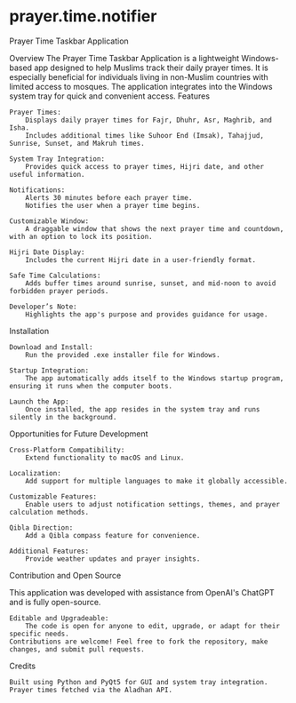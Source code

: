 # prayer.time.notifier
Prayer Time Taskbar Application

Overview
The Prayer Time Taskbar Application is a lightweight Windows-based app designed to help Muslims track their daily prayer times. It is especially beneficial for individuals living in non-Muslim countries with limited access to mosques. The application integrates into the Windows system tray for quick and convenient access.
Features

    Prayer Times:
        Displays daily prayer times for Fajr, Dhuhr, Asr, Maghrib, and Isha.
        Includes additional times like Suhoor End (Imsak), Tahajjud, Sunrise, Sunset, and Makruh times.

    System Tray Integration:
        Provides quick access to prayer times, Hijri date, and other useful information.

    Notifications:
        Alerts 30 minutes before each prayer time.
        Notifies the user when a prayer time begins.

    Customizable Window:
        A draggable window that shows the next prayer time and countdown, with an option to lock its position.

    Hijri Date Display:
        Includes the current Hijri date in a user-friendly format.

    Safe Time Calculations:
        Adds buffer times around sunrise, sunset, and mid-noon to avoid forbidden prayer periods.

    Developer’s Note:
        Highlights the app's purpose and provides guidance for usage.

Installation

    Download and Install:
        Run the provided .exe installer file for Windows.

    Startup Integration:
        The app automatically adds itself to the Windows startup program, ensuring it runs when the computer boots.

    Launch the App:
        Once installed, the app resides in the system tray and runs silently in the background.

Opportunities for Future Development

    Cross-Platform Compatibility:
        Extend functionality to macOS and Linux.

    Localization:
        Add support for multiple languages to make it globally accessible.

    Customizable Features:
        Enable users to adjust notification settings, themes, and prayer calculation methods.

    Qibla Direction:
        Add a Qibla compass feature for convenience.

    Additional Features:
        Provide weather updates and prayer insights.

Contribution and Open Source

This application was developed with assistance from OpenAI's ChatGPT and is fully open-source.

    Editable and Upgradeable:
        The code is open for anyone to edit, upgrade, or adapt for their specific needs.
    Contributions are welcome! Feel free to fork the repository, make changes, and submit pull requests.

Credits

    Built using Python and PyQt5 for GUI and system tray integration.
    Prayer times fetched via the Aladhan API.

